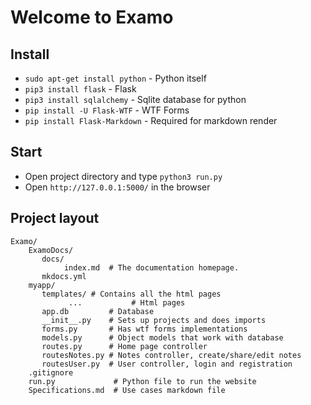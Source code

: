 # Welcome to Examo

## Install

* `sudo apt-get install python` - Python itself
* `pip3 install flask` - Flask
* `pip3 install sqlalchemy` - Sqlite database for python
* `pip install -U Flask-WTF` - WTF Forms
* `pip install Flask-Markdown` - Required for markdown render

## Start
* Open project directory and type `python3 run.py`
* Open `http://127.0.0.1:5000/` in the browser

## Project layout
    Examo/
        ExamoDocs/
	       docs/
                index.md  # The documentation homepage.
           mkdocs.yml
        myapp/
	       templates/ # Contains all the html pages
                 ...           # Html pages           
           app.db         # Database
           __init__.py    # Sets up projects and does imports
           forms.py       # Has wtf forms implementations
           models.py      # Object models that work with database
           routes.py      # Home page controller
           routesNotes.py # Notes controller, create/share/edit notes
           routesUser.py  # User controller, login and registration
        .gitignore
        run.py             # Python file to run the website
        Specifications.md  # Use cases markdown file
